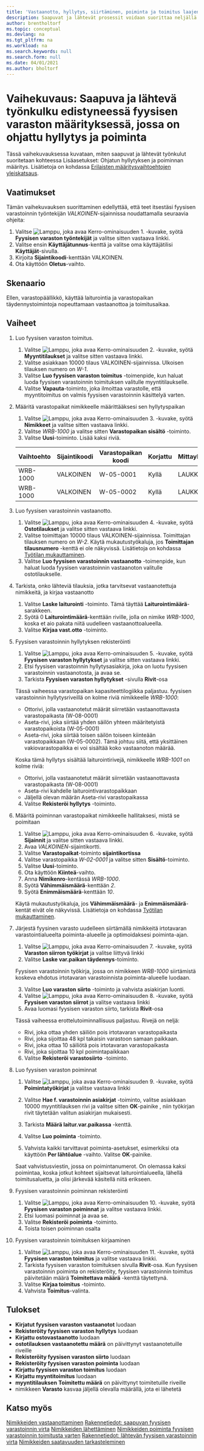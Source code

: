 ```yaml
---
title: 'Vastaanotto, hyllytys, siirtäminen, poiminta ja toimitus laajennetussa varastomäärityksessä sekä Ohjattu hyllytys ja poiminta'
description: Saapuvat ja lähtevät prosessit voidaan suorittaa neljällä eri tavalla varastotason monimutkaisuuden mukaan.
author: brentholtorf
ms.topic: conceptual
ms.devlang: na
ms.tgt_pltfrm: na
ms.workload: na
ms.search.keywords: null
ms.search.form: null
ms.date: 04/01/2021
ms.author: bholtorf
---
```


# <a name="walkthrough-of-inbound-and-outbound-flow-in-advanced-warehouse-configuration-with-directed-put-away-and-pick"></a>Vaihekuvaus: Saapuva ja lähtevä työnkulku edistyneessä fyysisen varaston määrityksessä, jossa on ohjattu hyllytys ja poiminta

Tässä vaihekuvauksessa kuvataan, miten saapuvat ja lähtevät työnkulut suoritetaan kohteessa Lisäasetukset: Ohjatun hyllytyksen ja poiminnan määritys. Lisätietoja on kohdassa [Erilaisten määritysvaihtoehtojen yleiskatsaus](../../design-details-warehouse-management.md#overview-of-different-configuration-options).

## <a name="prerequisites"></a>Vaatimukset
Tämän vaihekuvauksen suorittaminen edellyttää, että teet itsestäsi fyysisen varastoinnin työntekijän *VALKOINEN*-sijainnissa noudattamalla seuraavia ohjeita:  
1. Valitse ![Lamppu, joka avaa Kerro-ominaisuuden 1.](../../media/ui-search/search_small.png "Kerro, mitä haluat tehdä") -kuvake, syötä **Fyysisen varaston työntekijät** ja valitse sitten vastaava linkki.  
2. Valitse ensin **Käyttäjätunnus**-kenttä ja valitse oma käyttäjätilisi **Käyttäjät**-sivulla.  
3. Kirjoita **Sijaintikoodi**-kenttään VALKOINEN.  
4. Ota käyttöön **Oletus**-vaihto.


## <a name="scenario"></a>Skenaario
Ellen, varastopäällikkö, käyttää laiturointia ja varastopaikan täydennystoimintoja nopeuttamaan vastaanottoa ja toimitusaikaa.  

## <a name="steps"></a>Vaiheet

1. Luo fyysisen varaston toimitus.  

    1. Valitse ![Lamppu, joka avaa Kerro-ominaisuuden 2.](../../media/ui-search/search_small.png "Kerro, mitä haluat tehdä") -kuvake, syötä **Myyntitilaukset** ja valitse sitten vastaava linkki.  
    2. Valitse asiakkaan 10000 tilaus VALKOINEN-sijainnissa. Ulkoisen tilauksen numero on *W-1*.
    3. Valitse **Luo fyysisen varaston toimitus** -toimenpide, kun haluat luoda fyysisen varastoinnin toimituksen valitulle myyntitilaukselle.
    4. Valitse **Vapauta**-toiminto, joka ilmoittaa varastolle, että myyntitoimitus on valmis fyysisen varastoinnin käsittelyä varten.  

2. Määritä varastopaikat nimikkeelle määrittääksesi sen hyllytyspaikan 

    1.  Valitse ![Lamppu, joka avaa Kerro-ominaisuuden 3.](../../media/ui-search/search_small.png "Kerro, mitä haluat tehdä") -kuvake, syötä **Nimikkeet** ja valitse sitten vastaava linkki.  
    2.  Valitse *WRB-1000* ja valitse sitten **Varastopaikan sisältö** -toiminto.  
    3.  Valitse **Uusi**-toiminto. Lisää kaksi riviä.
    
    |Vaihtoehto|Sijaintikoodi|Varastopaikan koodi|Korjattu|Mittayksikkö|
    |----------|----------|---------|---|------|  
    |WRB-1000|VALKOINEN|W-05-0001|Kyllä|LAUKKU|  
    |WRB-1000|VALKOINEN|W-05-0002|Kyllä|LAUKKU|

3. Luo fyysisen varastoinnin vastaanotto.  

    1. Valitse ![Lamppu, joka avaa Kerro-ominaisuuden 4.](../../media/ui-search/search_small.png "Kerro, mitä haluat tehdä") -kuvake, syötä **Ostotilaukset** ja valitse sitten vastaava linkki.  
    2. Valitse toimittajan 10000 tilaus VALKOINEN-sijainnissa. Toimittajan tilauksen numero on *W-2*. Käytä mukautustyökaluja, jos **Toimittajan tilausnumero** -kenttä ei ole näkyvissä. Lisätietoja on kohdassa [Työtilan mukauttaminen](../../ui-personalization-user.md).
    3. Valitse **Luo fyysisen varastoinnin vastaanotto** -toimenpide, kun haluat luoda fyysisen varastoinnin vastaanoton valitulle ostotilaukselle.


4. Tarkista, onko lähteviä tilauksia, jotka tarvitsevat vastaanotettuja nimikkeitä, ja kirjaa vastaanotto
    1. Valitse **Laske laiturointi** -toiminto. Tämä täyttää **Laiturointimäärä**-sarakkeen.
    2. Syötä 0 **Laiturointimäärä**-kenttään riville, jolla on nimike *WRB-1000*, koska et aio pakata niitä uudelleen vastaanottoalueella.
    3. Valitse **Kirjaa vast.otto** -toiminto.

5. Fyysisen varastoinnin hyllytyksen rekisteröinti
    1. Valitse ![Lamppu, joka avaa Kerro-ominaisuuden 5.](../../media/ui-search/search_small.png "Kerro, mitä haluat tehdä") -kuvake, syötä **Fyysisen varaston hyllytykset** ja valitse sitten vastaava linkki.
    2. Etsi fyysisen varastoinnin hyllytysasiakirja, joka on luotu fyysisen varastoinnin vastaanotosta, ja avaa se.
    3. Tarkista **Fyysisen varaston hyllytykset** -sivulla **Rivit**-osa

    Tässä vaiheessa varastopaikan kapasiteettilogiikka paljastuu. fyysisen varastoinnin hyllytysriveillä on kolme riviä nimikkeelle *WRB-1000*:
    - Ottorivi, jolla vastaanotetut määrät siirretään vastaanottavasta varastopaikasta (W-08-0001)
    - Aseta-rivi, joka siirtää yhden säilön yhteen määritetyistä varastopaikoista (W-05-0001)
    - Aseta-rivi, joka siirtää toisen säilön toiseen kiinteään varastopaikkaan (W-05-0002). Tämä johtuu siitä, että yksittäinen vakiovarastopaikka ei voi sisältää koko vastaanoton määrää.

    Koska tämä hyllytys sisältää laiturointirivejä, nimikkeelle *WRB-1001* on kolme riviä:
    -  Ottorivi, jolla vastaanotetut määrät siirretään vastaanottavasta varastopaikasta (W-08-0001)
    -  Aseta-rivi kahdelle laiturointivarastopaikkaan
    -  Jäljellä olevan määrän Aseta-rivi varastopaikassa

    4. Valitse **Rekisteröi hyllytys** -toiminto.


6. Määritä poiminnan varastopaikat nimikkeelle hallitaksesi, mistä se poimitaan 

    1.  Valitse ![Lamppu, joka avaa Kerro-ominaisuuden 6.](../../media/ui-search/search_small.png "Kerro, mitä haluat tehdä") -kuvake, syötä **Sijainnit** ja valitse sitten vastaava linkki.  
    2.  Avaa *VALKOINEN*-sijaintikortti.  
    3.  Valitse **Varastopaikat**-toiminto **sijaintikortissa**
    4.  Valitse varastopaikka *W-02-0001* ja valitse sitten **Sisältö**-toiminto.  
    5.  Valitse **Uusi**-toiminto.  
    6.  Ota käyttöön **Kiinteä**-vaihto.  
    7.  Anna **Nimikenro**-kentässä *WRB-1000*. 
    8.  Syötä **Vähimmäismäärä**-kenttään *2*. 
    9.  Syötä **Enimmäismäärä**-kenttään *10*. 

    Käytä mukautustyökaluja, jos **Vähimmäismäärä**- ja **Enimmäismäärä**-kentät eivät ole näkyvissä. Lisätietoja on kohdassa [Työtilan mukauttaminen](../../ui-personalization-user.md). 

7. Järjestä fyysinen varasto uudelleen siirtämällä nimikkeitä irtotavaran varastointialueelta poiminta-alueelle ja optimoidaksesi poiminta-ajan.

    1. Valitse ![Lamppu, joka avaa Kerro-ominaisuuden 7.](../../media/ui-search/search_small.png "Kerro, mitä haluat tehdä") -kuvake, syötä **Varaston siirron työkirjat** ja valitse liittyvä linkki
    2. Valitse **Laske var.paikan täydennys**-toiminto. 

    Fyysisen varastoinnin työkirja, jossa on nimikkeen *WRB-1000* siirtämistä koskeva ehdotus irtotavaran varastoinnista poiminta-alueelle luodaan.

    3. Valitse **Luo varaston siirto** -toiminto ja vahvista asiakirjan luonti.
    4.  Valitse ![Lamppu, joka avaa Kerro-ominaisuuden 8.](../../media/ui-search/search_small.png "Kerro, mitä haluat tehdä") -kuvake, syötä **Fyysisen varaston siirrot** ja valitse vastaava linkki
    5.  Avaa luomasi fyysisen varaston siirto, tarkista **Rivit**-osa

     Tässä vaiheessa erottelutoiminnallisuus paljastuu. Rivejä on neljä:
    - Rivi, joka ottaa yhden säiliön pois irtotavaran varastopaikasta
    - Rivi, joka sijoittaa 48 kpl takaisin varastoon samaan paikkaan. 
    - Rivi, joka ottaa 10 säiliötä pois irtotavaran varastopaikasta
    - Rivi, joka sijoittaa 10 kpl poimintapaikkaan

    6.  Valitse **Rekisteröi varastosiirto** -toiminto.

8. Luo fyysisen varaston poiminnat

    1. Valitse ![Lamppu, joka avaa Kerro-ominaisuuden 9.](../../media/ui-search/search_small.png "Kerro, mitä haluat tehdä") -kuvake, syötä **Poimintatyökirjat** ja valitse vastaava linkki
    2. Valitse **Hae f. varastoinnin asiakirjat** -toiminto, valitse asiakkaan 10000 myyntitilauksen rivi ja valitse sitten **OK**-painike , niin työkirjan rivit täytetään valitun asiakirjan mukaisesti.

    3. Tarkista **Määrä laitur.var.paikassa** -kenttä. 

    4. Valitse **Luo poiminta** -toiminto.
    5. Vahvista kaikki tarvittavat poiminta-asetukset, esimerkiksi ota käyttöön **Per lähtöalue** -vaihto. Valitse **OK**-painike.
    
    Saat vahvistusviestin, jossa on poimintanumerot. On olemassa kaksi poimintaa, koska jotkut kohteet sijaitsevat laiturointialueella, lähellä toimitusaluetta, ja olisi järkevää käsitellä niitä erikseen.

9.  Fyysisen varastoinnin poiminnan rekisteröinti
    1. Valitse ![Lamppu, joka avaa Kerro-ominaisuuden 10.](../../media/ui-search/search_small.png "Kerro, mitä haluat tehdä") -kuvake, syötä **Fyysisen varaston poiminnat** ja valitse vastaava linkki.
    2. Etsi luomasi poiminnat ja avaa se.
    3. Valitse **Rekisteröi poiminta** -toiminto.
    4. Toista toisen poiminnan osalta

10. Fyysisen varastoinnin toimituksen kirjaaminen
    
    1. Valitse ![Lamppu, joka avaa Kerro-ominaisuuden 11.](../../media/ui-search/search_small.png "Kerro, mitä haluat tehdä") -kuvake, syötä **Fyysisen varaston toimitus** ja valitse vastaava linkki.
    2. Tarkista fyysisen varaston toimituksen sivulla **Rivit**-osa. Kun fyysisen varastoinnin poiminta on rekisteröity, fyysisen varastoinnin toimitus päivitetään määrä **Toimitettava määrä** -kenttä täytettynä.
    3. Valitse **Kirjaa toimitus** -toiminto.
    4. Vahvista **Toimitus**-valinta.


## <a name="results"></a>Tulokset
- **Kirjatut fyysisen varaston vastaanotot** luodaan
- **Rekisteröity fyysisen varaston hyllytys** luodaan    
- **Kirjattu ostovastaanotto** luodaan    
- **ostotilauksen** **vastaanotettu määrä** on päivittynyt vastaanotetuille riveille
- **Rekisteröity fyysisen varaston siirto** luodaan
- **Rekisteröity fyysisen varaston poiminta** luodaan
- **Kirjattu fyysisen varaston toimitus** luodaan
- **Kirjattu myyntitoimitus** luodaan
- **myyntitilauksen** **Toimitettu määrä** on päivittynyt toimitetuille riveille
- nimikkeen **Varasto** kasvaa jäljellä olevalla määrällä, jota ei lähetetä



## <a name="see-also"></a>Katso myös
[Nimikkeiden vastaanottaminen](../../warehouse-how-receive-items.md) 
[Rakennetiedot: saapuvan fyysisen varastoinnin virta](../../design-details-inbound-warehouse-flow.md) 
[Nimikkeiden lähettäminen](../../warehouse-how-ship-items.md) 
[Nimikkeiden poiminta fyysisen varastoinnin toimitusta varten](../../warehouse-how-to-pick-items-for-warehouse-shipment.md) 
[Rakennetiedot: lähtevän fyysisen varastoinnin virta](../../design-details-outbound-warehouse-flow.md) 
[Nimikkeiden saatavuuden tarkasteleminen](../../inventory-how-availability-overview.md) 
